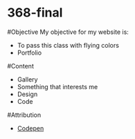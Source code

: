 368-final
=========

#Objective
My objective for my website is:

* To pass this class with flying colors
* Portfolio

#Content

* Gallery
* Something that interests me
* Design
* Code

#Attribution

* [Codepen](http://codepen.io)
